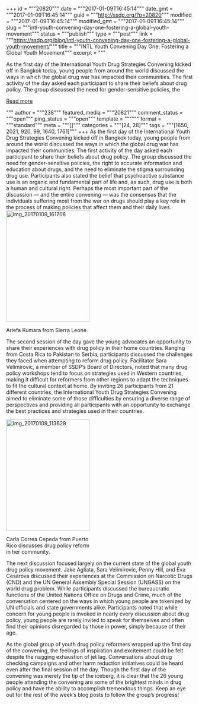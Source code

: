 +++
id = """20820"""
date = """2017-01-09T16:45:14"""
date_gmt = """2017-01-09T16:45:14"""
guid = """http://ssdp.org/?p=20820"""
modified = """2017-01-09T16:45:14"""
modified_gmt = """2017-01-09T16:45:14"""
slug = """intl-youth-convening-day-one-fostering-a-global-youth-movement"""
status = """publish"""
type = """post"""
link = """https://ssdp.org/blog/intl-youth-convening-day-one-fostering-a-global-youth-movement/"""
title = """INTL Youth Convening Day One: Fostering a Global Youth Movement"""
excerpt = """<p>As the first day of the International Youth Drug Strategies Convening kicked off in Bangkok today, young people from around the world discussed the ways in which the global drug war has impacted their communities. The first activity of the day asked each participant to share their beliefs about drug policy. The group discussed the need for gender-sensitive policies, the</p>
<div class="h10"></div>
<p><a class="more-link2 flat" href="https://ssdp.org/blog/intl-youth-convening-day-one-fostering-a-global-youth-movement/">Read more</a></p>
"""
author = """238"""
featured_media = """20821"""
comment_status = """open"""
ping_status = """open"""
template = """"""
format = """standard"""
meta = """[]"""
categories = """[24, 28]"""
tags = """[1650, 2021, 920, 99, 1640, 1761]"""
+++
<span style="font-weight: 400;">As the first day of the International Youth Drug Strategies Convening kicked off in Bangkok today, young people from around the world discussed the ways in which the global drug war has impacted their communities. The first activity of the day asked each participant to share their beliefs about drug policy. The group discussed the need for gender-sensitive policies, the right to accurate information and education about drugs, and the need to eliminate the stigma surrounding drug use. Participants also stated the belief that psychoactive substance use is an organic and fundamental part of life and, as such, drug use is both a human and cultural right. Perhaps the most important part of the discussion &#8212; and the entire convening &#8212; was the consensus that the individuals suffering most from the war on drugs should play a key role in the process of making policies that affect them and their daily lives.</span>

<div id="attachment_20822" style="width: 235px" class="wp-caption alignleft"><a href="/assets/IMG_20170109_161708.jpg"><img class="wp-image-20822 size-medium" src="http://ssdp.org/assets/IMG_20170109_161708-225x300.jpg" alt="img_20170109_161708" width="225" height="300" /></a><p class="wp-caption-text">Ariefa Kumara from Sierra Leone.</p></div>

<span style="font-weight: 400;">The second session of the day gave the young advocates an opportunity to share their experiences with drug policy in their home countries. Ranging from Costa Rica to Pakistan to Serbia, participants discussed the challenges they faced when attempting to reform drug policy. Facilitator Sara Velimirovic, a member of SSDP’s Board of Directors, noted that many drug policy workshops tend to focus on strategies used in Western countries, making it difficult for reformers from other regions to adapt the techniques to fit the cultural context at home. By inviting 26 participants from 21 different countries, the International Youth Drug Strategies Convening aimed to eliminate some of those difficulties by ensuring a diverse range of perspectives and providing all participants with an opportunity to exchange the best practices and strategies used in their countries. </span>

<div id="attachment_20823" style="width: 235px" class="wp-caption alignright"><a href="/assets/IMG_20170109_113629.jpg"><img class="wp-image-20823 size-medium" src="http://ssdp.org/assets/IMG_20170109_113629-225x300.jpg" alt="img_20170109_113629" width="225" height="300" /></a><p class="wp-caption-text">Carla Correa Cepeda from Puerto Rico discusses drug policy reform in her community.</p></div>

<span style="font-weight: 400;">The next discussion focused largely on the current state of the global youth drug policy movement. Jake Agliata, Sara Velimirovic, Penny Hill, and Eva Cesárova discussed their experiences at the Commission on Narcotic Drugs (CND) and the UN General Assembly Special Session (UNGASS) on the world drug problem. While participants discussed the bureaucratic functions of the United Nations Office on Drugs and Crime, much of the conversation centered on the ways in which young people are tokenized by UN officials and state governments alike. Participants noted that while concern for young people is invoked in nearly every discussion about drug policy, young people are rarely invited to speak for themselves and often find their opinions disregarded by those in power, simply because of their age. </span>

<span style="font-weight: 400;">As the global group of youth drug policy reformers wrapped up the first day of the convening, the feelings of inspiration and excitement could be felt despite the nagging exhaustion of jet lag. Conversations about drug checking campaigns and other harm reduction initiatives could be heard even after the final session of the day. Though the first day of the convening was merely the tip of the iceberg, it is clear that the 26 young people attending the convening are some of the brightest minds in drug policy and have the ability to accomplish tremendous things. Keep an eye out for the rest of the week’s blog posts to follow the group’s progress!</span>
